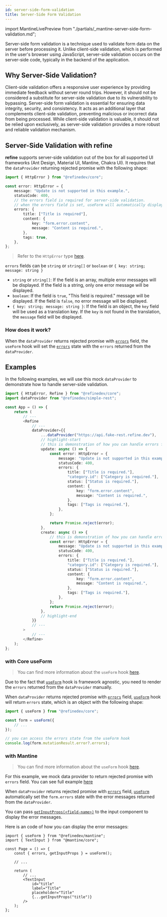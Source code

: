 ```yaml
---
id: server-side-form-validation
title: Server-Side Form Validation
---
```


import MantineLivePreview from "./partials/\_mantine-server-side-form-validation.md";

Server-side form validation is a technique used to validate form data on the server before processing it. Unlike client-side validation, which is performed in the user's browser using JavaScript, server-side validation occurs on the server-side code, typically in the backend of the application.

## Why Server-Side Validation?

Client-side validation offers a responsive user experience by providing immediate feedback without server round trips. However, it should not be considered a substitute for server-side validation due to its vulnerability to bypassing. Server-side form validation is essential for ensuring data integrity, security, and consistency. It acts as an additional layer that complements client-side validation, preventing malicious or incorrect data from being processed. While client-side validation is valuable, it should not be relied upon exclusively, as server-side validation provides a more robust and reliable validation mechanism.

## Server-Side Validation with **refine**

**refine** supports server-side validation out of the box for all supported UI frameworks (Ant Design, Material UI, Mantine, Chakra UI).
It requires that the `dataProvider` returning rejected promise with the following shape:

```ts
import { HttpError } from "@refinedev/core";

const error: HttpError = {
    message: "Update is not supported in this example.",
    statusCode: 400,
    // the errors field is required for server-side validation.
    // when the errors field is set, useForm will automatically display the error messages in the form with the corresponding fields.
    errors: {
        title: ["Title is required"],
        content: {
            key: "form.error.content",
            message: "Content is required.",
        },
        tags: true,
    },
};
```

> Refer to the `HttpError` type [here][http-error].

`errors` fields can be `string` or `string[]` or `boolean` or `{ key: string; message: string }`

-   `string` or `string[]`: If the field is an array, multiple error messages will be displayed. If the field is a string, only one error message will be displayed.
-   `boolean`: If the field is `true`, "This field is required." message will be displayed. If the field is `false`, no error message will be displayed.
-   `{ key: string; message: string }`: If the field is an object, the `key` field will be used as a translation key. If the `key` is not found in the translation, the `message` field will be displayed.

### How does it work?

When the `dataProvider` returns rejected promise with [`errors`][http-error] field, the `useForm` hook will set the [`errors`][http-error] state with the `errors` returned from the `dataProvider`.

## Examples

In the following examples, we will use this mock `dataProvider` to demonstrate how to handle server-side validation.

```ts
import { HttpError, Refine } from "@refinedev/core";
import dataProvider from "@refinedev/simple-rest";

const App = () => {
    return (
        // ---
        <Refine
            // ---
            dataProvider={{
                ...dataProvider("https://api.fake-rest.refine.dev"),
                // highlight-start
                // this is demonstration of how you can handle errors from API
                update: async () => {
                    const error: HttpError = {
                        message: "Update is not supported in this example.",
                        statusCode: 400,
                        errors: {
                            title: ["Title is required."],
                            "category.id": ["Category is required."],
                            status: ["Status is required."],
                            content: {
                                key: "form.error.content",
                                message: "Content is required.",
                            },
                            tags: ["Tags is required."],
                        },
                    };

                    return Promise.reject(error);
                },
                create: async () => {
                    // this is demonstration of how you can handle errors from API
                    const error: HttpError = {
                        message: "Update is not supported in this example.",
                        statusCode: 400,
                        errors: {
                            title: ["Title is required."],
                            "category.id": ["Category is required."],
                            status: ["Status is required."],
                            content: {
                                key: "form.error.content",
                                message: "Content is required.",
                            },
                            tags: ["Tags is required."],
                        },
                    };
                    return Promise.reject(error);
                },
                // highlight-end
            }}
            // ---
        >
            // ---
        </Refine>
    );
};
```

### with Core useForm

> You can find more information about the `useForm` hook [here][core-use-form].

Due to the fact that [`useForm`][core-use-form] hook is framework agnostic, you need to render the `errors` returned from the `dataProvider` manually.

When `dataProvider` returns rejected promise with [`errors`][http-error] field, [`useForm`][core-use-form] hook will return `errors` state, which is an object with the following shape:

```ts
import { useForm } from "@refinedev/core";

const form = useForm({
    // ...
});

// you can access the errors state from the useForm hook
console.log(form.mutationResult.error?.errors);
```

### with Mantine

<MantineLivePreview />

> You can find more information about the `useForm` hook [here][mantine-use-form].

For this example, we mock data provider to return rejected promise with `errors` field.
You can see full example [here](/docs/examples/form/mantine/serverSideFormValidation/)

When `dataProvider` returns rejected promise with [`errors`][http-error] field, [`useForm`][mantine-use-form] automatically set the `form.errors` state with the error messages returned from the `dataProvider`.

You can pass [`getInputProps(<field-name>)`](https://mantine.dev/form/use-form/#getinputprops) to the input component to display the error messages.

Here is an code of how you can display the error messages:

```tsx
import { useForm } from "@refinedev/mantine";
import { TextInput } from "@mantine/core";

const Page = () => {
    const { errors, getInputProps } = useForm();

    // ...

    return (
        // ...
        <TextInput
            id="title"
            label="Title"
            placeholder="Title"
            {...getInputProps("title")}
        />
    );
};
```

[core-use-form]: /docs/api-reference/core/hooks/useForm/
[mantine-use-form]: /docs/api-reference/mantine/hooks/form/useForm/
[http-error]: /docs/api-reference/core/interfaceReferences/#httperror
